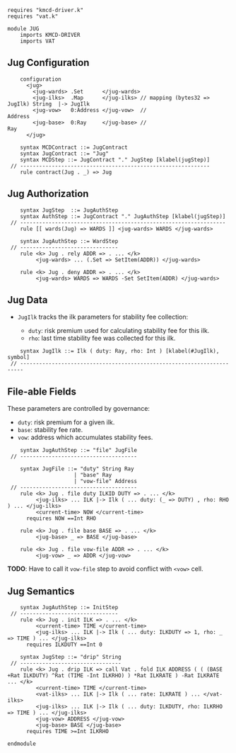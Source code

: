 ```k
requires "kmcd-driver.k"
requires "vat.k"

module JUG
    imports KMCD-DRIVER
    imports VAT
```

Jug Configuration
-----------------

```k
    configuration
      <jug>
        <jug-wards> .Set      </jug-wards>
        <jug-ilks>  .Map      </jug-ilks> // mapping (bytes32 => JugIlk) String  |-> JugIlk
        <jug-vow>   0:Address </jug-vow>  //                             Address
        <jug-base>  0:Ray     </jug-base> //                             Ray
      </jug>
```

```k
    syntax MCDContract ::= JugContract
    syntax JugContract ::= "Jug"
    syntax MCDStep ::= JugContract "." JugStep [klabel(jugStep)]
 // ------------------------------------------------------------
    rule contract(Jug . _) => Jug
```

Jug Authorization
-----------------

```k
    syntax JugStep  ::= JugAuthStep
    syntax AuthStep ::= JugContract "." JugAuthStep [klabel(jugStep)]
 // -----------------------------------------------------------------
    rule [[ wards(Jug) => WARDS ]] <jug-wards> WARDS </jug-wards>

    syntax JugAuthStep ::= WardStep
 // -------------------------------
    rule <k> Jug . rely ADDR => . ... </k>
         <jug-wards> ... (.Set => SetItem(ADDR)) </jug-wards>

    rule <k> Jug . deny ADDR => . ... </k>
         <jug-wards> WARDS => WARDS -Set SetItem(ADDR) </jug-wards>
```

Jug Data
--------

-   `JugIlk` tracks the ilk parameters for stability fee collection:

    -   `duty`: risk premium used for calculating stability fee for this ilk.
    -   `rho`: last time stability fee was collected for this ilk.

```k
    syntax JugIlk ::= Ilk ( duty: Ray, rho: Int ) [klabel(#JugIlk), symbol]
 // -----------------------------------------------------------------------
```

File-able Fields
----------------

These parameters are controlled by governance:

-   `duty`: risk premium for a given ilk.
-   `base`: stability fee rate.
-   `vow`: address which accumulates stability fees.

```k
    syntax JugAuthStep ::= "file" JugFile
 // -------------------------------------

    syntax JugFile ::= "duty" String Ray
                     | "base" Ray
                     | "vow-file" Address
 // -------------------------------------
    rule <k> Jug . file duty ILKID DUTY => . ... </k>
         <jug-ilks> ... ILK |-> Ilk ( ... duty: (_ => DUTY) , rho: RHO ) ... </jug-ilks>
         <current-time> NOW </current-time>
      requires NOW ==Int RHO

    rule <k> Jug . file base BASE => . ... </k>
         <jug-base> _ => BASE </jug-base>

    rule <k> Jug . file vow-file ADDR => . ... </k>
         <jug-vow> _ => ADDR </jug-vow>
```

**TODO**: Have to call it `vow-file` step to avoid conflict with `<vow>` cell.

Jug Semantics
-------------

```k
    syntax JugAuthStep ::= InitStep
 // -------------------------------
    rule <k> Jug . init ILK => . ... </k>
         <current-time> TIME </current-time>
         <jug-ilks> ... ILK |-> Ilk ( ... duty: ILKDUTY => 1, rho: _ => TIME ) ... </jug-ilks>
      requires ILKDUTY ==Int 0
```

```k
    syntax JugStep ::= "drip" String
 // --------------------------------
    rule <k> Jug . drip ILK => call Vat . fold ILK ADDRESS ( ( (BASE +Rat ILKDUTY) ^Rat (TIME -Int ILKRHO) ) *Rat ILKRATE ) -Rat ILKRATE ... </k>
         <current-time> TIME </current-time>
         <vat-ilks> ... ILK |-> Ilk ( ... rate: ILKRATE ) ... </vat-ilks>
         <jug-ilks> ... ILK |-> Ilk ( ... duty: ILKDUTY, rho: ILKRHO => TIME ) ... </jug-ilks>
         <jug-vow> ADDRESS </jug-vow>
         <jug-base> BASE </jug-base>
      requires TIME >=Int ILKRHO
```

```k
endmodule
```
